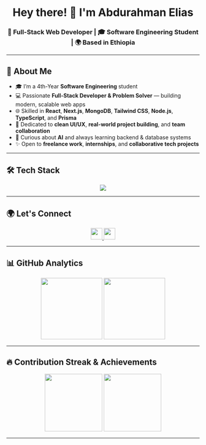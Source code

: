 <!-- Profile Header --> 
<h1 align="center">Hey there! 👋 I'm Abdurahman Elias</h1>
<h3 align="center">🚀 Full-Stack Web Developer | 🎓 Software Engineering Student | 🌍 Based in Ethiopia</h3>

---

## 🧠 About Me

- 🎓 I’m a 4th-Year **Software Engineering** student  
- 💻 Passionate **Full-Stack Developer & Problem Solver** — building modern, scalable web apps  
- 🌐 Skilled in **React**, **Next.js**, **MongoDB**, **Tailwind CSS**, **Node.js**, **TypeScript**, and **Prisma**  
- 🎨 Dedicated to **clean UI/UX**, **real-world project building**, and **team collaboration**  
- 🤖 Curious about **AI** and always learning backend & database systems  
- ✨ Open to **freelance work**, **internships**, and **collaborative tech projects**  

---

## 🛠️ Tech Stack

<div align="center">
  <img src="https://skillicons.dev/icons?i=react,nextjs,nodejs,typescript,javascript,tailwind,html,css,mongodb,prisma,figma,git" />
</div>

---

## 🌍 Let's Connect

<div align="center">
  <a href="https://t.me/eabdu5" target="_blank">
    <img src="https://img.shields.io/static/v1?message=Telegram&logo=telegram&label=&color=2CA5E0&logoColor=white&labelColor=&style=for-the-badge" height="30" />
  </a>
  <a href="https://www.linkedin.com/in/abdurahman05/" target="_blank">
    <img src="https://img.shields.io/static/v1?message=LinkedIn&logo=linkedin&label=&color=0077B5&logoColor=white&labelColor=&style=for-the-badge" height="30" />
  </a>
</div>

---

## 📊 GitHub Analytics

<div align="center">
  <img src="https://github-readme-stats.vercel.app/api?username=Abdurahman-05&show_icons=true&theme=dracula&include_all_commits=true&count_private=true&hide_border=false&border_radius=10" height="160" />
  <img src="https://github-readme-stats.vercel.app/api/top-langs/?username=Abdurahman-05&layout=compact&theme=dracula&langs_count=8&hide_border=false&border_radius=10" height="160" />
</div>

---

## 🔥 Contribution Streak & Achievements

<div align="center">
  <img src="https://streak-stats.demolab.com/?user=Abdurahman-05&theme=dracula&hide_border=false&border_radius=10" height="150" />
  <img src="https://github-profile-trophy.vercel.app/?username=Abdurahman-05&theme=dracula&no-frame=false&no-bg=false&margin-w=8&margin-h=8" height="150" />
</div>

---
